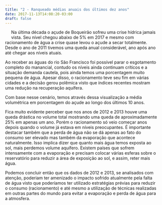 ```yaml
---
title: "2 - Ranqueado médias anuais dos últimos dez anos"
date: 2017-11-13T14:08:20-03:00
draft: false
---
```

<script src="https://d3js.org/d3.v4.min.js"></script>

<style>
.floating-box {
    float: left;
    margin: 10px;
    display: block;
}
</style>

<div id="vis" width=300 class="floating-box" ></div>
<div>
  <p>
    Na última década o açude de Boqueirão sofreu uma crise hídrica jamais vista. Seu nível chegou abaixo de 5% em 2017 e mesmo com racionamento de
    água a crise quase levou o açude a secar totalmente. Desde o ano de 2011 tivemos uma queda anual considerável, ano após ano até chegar aos níveis
    atuais.
  </p>
  <p>
    Ao receber as águas do rio São Francisco foi possível parar o esgotamento completo do manancial, contudo os níveis ainda continuam críticos e
    a situação demanda cautela, pois ainda temos uma porcentagem muito pequena de água. Apesar disso, o racionamento teve seu fim em várias cidades
    e a decisão gerou polêmica visto que índices recentes mostram uma redução na recuperação aquífera.
  </p>
  <p>
    Com base nesse cenário, temos através dessa visualização a média volumétrica em porcentagem do açude ao longo dos últimos 10 anos.
  </p>
</div>
<div>
  <p>
    Fica muito evidente perceber que nos anos de 2012 e 2013 houve uma queda drástica no volume total mostrando uma queda de aproximadamente 25% em apenas
    um ano. Porém o racionamento só veio começar anos depois quando o volume já estava em níveis preocupantes. É importante destacar também que a perda
    de água não se dá apenas ao fato do consumo ser elevado mas também da evaporação que acontece naturalmente. Isso implica dizer que quanto mais água
    temos exposta ao sol, mais perdemos volume aquífero. Existem países que sofrem intensamente com a evaporação e precisam colocar várias esferas sobre o 
    reservatório para reduzir a área de exposição ao sol, e assim, reter mais água.
  </p>
  <p>
    Podemos concluir então que os dados de 2012 e 2013, se analisados com atenção, poderiam ter amenizado o impacto sofrido atualmente pela falta de água
    visto que poderíamos ter utilizado estratégias prévias para reduzir o consumo (racionamento) e até mesmo a utilização de técnicas realizadas em outras
    partes do mundo para evitar a evaporação e perda de água para a atmosfera.
  </p>
</div>

<script src="https://cdnjs.cloudflare.com/ajax/libs/vega/3.0.7/vega.js"></script>
<script src="https://cdnjs.cloudflare.com/ajax/libs/vega-lite/2.0.1/vega-lite.js"></script>
<script src="https://cdnjs.cloudflare.com/ajax/libs/vega-embed/3.0.0-rc7/vega-embed.js"></script>
<script>
    const spec = "https://gist.githubusercontent.com/JuanBarros2/5f54da86f6e1f266caa8358ec95d23c8/raw/d09f3f95a6fb6b129edf234d012893c5cd0e78a3/visual2.json";
  	vegaEmbed('#vis', spec).catch(console.warn);
</script>
